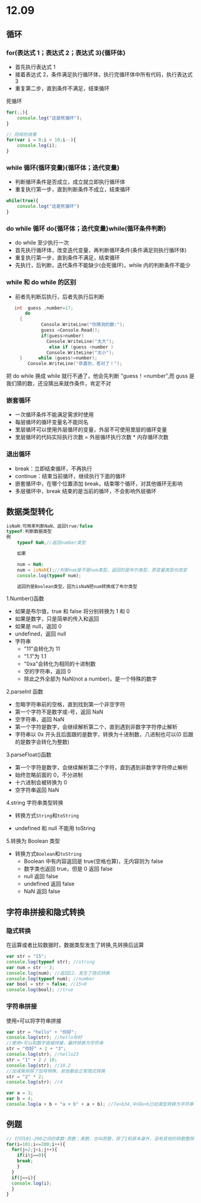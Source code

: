 # 12.09

## 循环

### for(表达式 1；表达式 2；表达式 3){循环体}

- 首先执行表达式 1
- 接着表达式 2，条件满足执行循环体，执行完循环体中所有代码，执行表达式 3
- 重复第二步，直到条件不满足，结束循环

死循环

```JavaScript
for(;;){
    console.log("这是死循环");
}
```

```JavaScript
// 同样的效果
for(var i = 0;i < 10;i--){
    console.log(i);
}
```

### while 循环(循环变量){循环体；迭代变量}

- 判断循环条件是否成立，成立就立即执行循环体
- 重复执行第一步，直到判断条件不成立，结束循环

```JavaScript
while(true){
    console.log("这是死循环")
}
```

### do while 循环 do{循环体；迭代变量}while(循环条件判断)

- do while 至少执行一次
- 首先执行循环体，改变迭代变量，再判断循环条件(条件满足则执行循环体)
- 重复执行第一步，直到条件不满足，结束循环
- 先执行，后判断，迭代条件不能缺少(会死循环)，while 内的判断条件不能少

### while 和 do while 的区别

- 前者先判断后执行，后者先执行后判断

```C++
   int  guess ,number=17;
       do
     {
             Console.WriteLine("你猜测的数:");
             guess =Console.Read();
             if(guess>number)
               Console.WriteLine("太大");
                else if (guess <number )
               Console.WriteLine("太小");
     }      while (guess!=number);
        Console.WriteLine("恭喜你，答对了！");
```

把 do while 换成 while 就行不通了，他会先判断 "guess！=number",而 guss 是我们猜的数，还没猜出来就作条件，肯定不对

### 嵌套循环

- 一次循环条件不能满足需求时使用
- 每层循环的循环变量名不能同名
- 里层循环可以使用外层循环的变量，外层不可使用里层的循环变量
- 里层循环的代码实际执行次数 = 外层循环执行次数 \* 内存循环次数

### 退出循环

- break：立即结束循环，不再执行
- continue：结束当前循环，继续执行下面的循环
- 嵌套循环中，在哪个位置添加 break，结束哪个循环，对其他循环无影响
- 多层循环中，break 结束的是当前的循环，不会影响外层循环

## 数据类型转化

```JavaScript
isNaN:可用来判断NaN，返回true/false
typeof:判断数据类型
例
    typeof NaN;//返回number类型

    如果

    num = NaN;
    num = isNaN();//判断num是不是num类型，返回的是布尔类型，原变量类型也改变
    console.log(typeof num);

    返回的是Boolean类型，因为isNaN把num转换成了布尔类型

```

1.Number()函数

- 如果是布尔值，true 和 false 将分别转换为 1 和 0
- 如果是数字，只是简单的传入和返回
- 如果是 null，返回 0
- undefined，返回 null
- 字符串
  - "11"会转化为 11
  - "1.1"为 1.1
  - "0xa"会转化为相同的十进制数
  - 空的字符串，返回 0
  - 除此之外全部为 NaN(not a number)，是一个特殊的数字

2.parseInt 函数

- 忽略字符串前的空格，直到找到第一个非空字符
- 第一个字符不是数字或-号，返回 NaN
- 空字符串，返回 NaN
- 第一个字符是数字，会继续解析第二个，直到遇到非数字字符停止解析
- 字符串以 0x 开头且后面跟的是数字，转换为十进制数，八进制也可以(0 后跟的是数字会转化为整数)

3.parseFloat()函数

- 第一个字符是数字，会继续解析第二个字符，直到遇到非数字字符停止解析
- 始终忽略前面的 0，不分进制
- 十六进制会被转换为 0
- 空字符串返回 NaN

4.string 字符串类型转换

- 转换方式`String`和`toString`

- undefined 和 null 不能用 toString

5.转换为 Boolean 类型

- 转换方式`Boolean`和`toString`
  - Boolean 中有内容返回是 true(空格也算)，无内容则为 false
  - 数字类也返回 true，但是 0 返回 false
  - null 返回 false
  - undefined 返回 false
  - NaN 返回 false

## 字符串拼接和隐式转换

### 隐式转换

在运算或者比较数据时，数据类型发生了转换,先转换后运算

```javascript
var str = "15";
console.log(typeof str); //string
var num = str - 3;
console.log(num); //返回12，发生了隐式转换
console.log(typeof num); //number
var bool = str > false; //15>0
console.log(bool); //true
```

### 字符串拼接

使用`+`可以将字符串拼接

```javascript
var str = "hello" + "你好";
console.log(str); //hello你好
//使用+可以和数字直接拼接，最终转换为字符串
str = "你好" + 2 + "3";
console.log(str); //hello23
str = "1" + 2 / 10;
console.log(str); //10.2
//加减乘除除了加号特殊，其他都会正常隐式转换
str = "2" * 2;
console.log(str); //4

var a = 3;
var b = 4;
console.log(a + b + "a + b" + a + b); //7a+b34,中间a+b已经类型转换为字符串
```

## 例题

```JavaScript
// 打印101-200之间的素数:质数；素数，也叫质数，除了1和其本身外，没有其他的除数整除
for(i=101;i<=200;i++){
  for(j=2;j<i;j++){
    if(i%j==0){
    break;
    }
  }
  if(j==i){
  console.log(i);
  }
}
```
